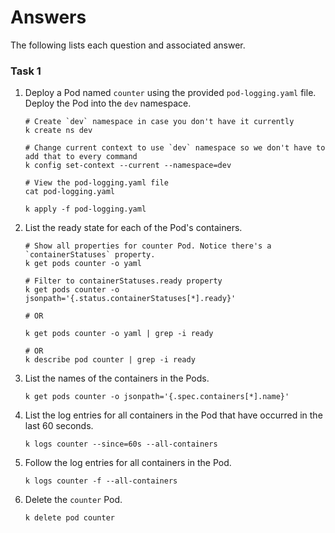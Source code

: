 # Answers

The following lists each question and associated answer.

### Task 1

1. Deploy a Pod named `counter` using the provided `pod-logging.yaml` file. Deploy the Pod into the `dev` namespace.

    ```
    # Create `dev` namespace in case you don't have it currently
    k create ns dev

    # Change current context to use `dev` namespace so we don't have to add that to every command
    k config set-context --current --namespace=dev

    # View the pod-logging.yaml file
    cat pod-logging.yaml

    k apply -f pod-logging.yaml
    ```

1. List the ready state for each of the Pod's containers.

    ```
    # Show all properties for counter Pod. Notice there's a `containerStatuses` property.
    k get pods counter -o yaml

    # Filter to containerStatuses.ready property
    k get pods counter -o jsonpath='{.status.containerStatuses[*].ready}'

    # OR

    k get pods counter -o yaml | grep -i ready

    # OR
    k describe pod counter | grep -i ready

    ```

1. List the names of the containers in the Pods.

    ```
    k get pods counter -o jsonpath='{.spec.containers[*].name}'
    
    ```

1. List the log entries for all containers in the Pod that have occurred in the last 60 seconds.

    ```
    k logs counter --since=60s --all-containers
    ```

1. Follow the log entries for all containers in the Pod.

    ```
    k logs counter -f --all-containers
    ```

1. Delete the `counter` Pod.

    ```
    k delete pod counter
    ```